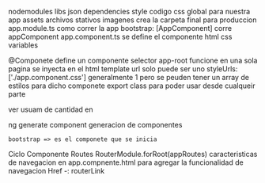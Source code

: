 nodemodules
	libs
json
	dependencies
style
	codigo css global para nuestra app
assets 
	archivos stativos imagenes
	crea la carpeta final para produccion
app.module.ts
	como correr la app
	bootstrap: [AppComponent]
		corre appComponent
app.component.ts
	se define el componente
		html
		css
		variables

@Componete define un componente
	selector app-root
		funcione en una sola pagina se inyecta en el html
	template url
		solo puede ser uno
	styleUrls: ['./app.component.css']
		generalmente 1 pero se peuden tener un array de estilos para dicho componete
	export class
		para poder usar desde cualqueir parte

ver usuam de cantidad en 

ng generate component 
	generacion de componentes

	bootstrap => es el componete que se inicia

Ciclo
	Componente
	Routes
		RouterModule.forRoot(appRoutes)
			caracteristicas de navegacion
		en app.compnente.html
			<router-outlet></router-outlet>
				para agregar la funcionalidad de navegacion
Href -: routerLink